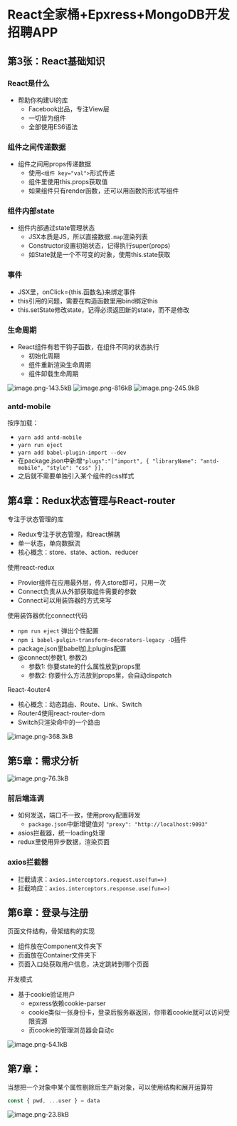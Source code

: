 # React全家桶+Epxress+MongoDB开发招聘APP

## 第3张：React基础知识

### React是什么

- 帮助你构建UI的库
  - Facebook出品，专注View层
  - 一切皆为组件
  - 全部使用ES6语法

### 组件之间传递数据

- 组件之间用props传递数据
  - 使用`<组件 key="val">`形式传递
  - 组件里使用this.props获取值
  - 如果组件只有render函数，还可以用函数的形式写组件

### 组件内部state

- 组件内部通过state管理状态
  - JSX本质是JS，所以直接数据`.map`渲染列表
  - Constructor设置初始状态，记得执行super(props)
  - 如State就是一个不可变的对象，使用this.state获取

### 事件

- JSX里，onClick={this.函数名}来绑定事件
- this引用的问题，需要在构造函数里用bind绑定this
- this.setState修改state，记得必须返回新的state，而不是修改

### 生命周期

- React组件有若干钩子函数，在组件不同的状态执行
  - 初始化周期
  - 组件重新渲染生命周期
  - 组件卸载生命周期

![image.png-143.5kB][1]
![image.png-816kB][2]
![image.png-245.9kB][3]

### antd-mobile

按序加载：

- `yarn add antd-mobile`
- `yarn run eject`
- `yarn add babel-plugin-import --dev`
- 在package.json中新增`"plugs":"["import", { "libraryName": "antd-mobile", "style": "css" }],`
- 之后就不需要单独引入某个组件的css样式

## 第4章：Redux状态管理与React-router

专注于状态管理的库

- Redux专注于状态管理，和react解耦
- 单一状态，单向数据流
- 核心概念：store、state、action、reducer

使用react-redux

- Provier组件在应用最外层，传入store即可，只用一次
- Connect负责从从外部获取组件需要的参数
- Connect可以用装饰器的方式来写

使用装饰器优化connect代码

- `npm run eject` 弹出个性配置
- `npm i babel-pulgin-transform-decorators-legacy -D`插件
- package.json里babel加上plugins配置
- @connect(参数1, 参数2)
  - 参数1: 你要state的什么属性放到props里
  - 参数2: 你要什么方法放到props里，会自动dispatch

React-4outer4

- 核心概念：动态路由、Route、Link、Switch
- Router4使用react-router-dom
- Switch只渲染命中的一个路由

![image.png-368.3kB][4]

## 第5章：需求分析

![image.png-76.3kB][5]

### 前后端连调

- 如何发送，端口不一致，使用proxy配置转发
  - `package.json`中新增键值对 `"proxy": "http://localhost:9093"`
- asios拦截器，统一loading处理
- redux里使用异步数据，渲染页面

### axios拦截器

- 拦截请求：`axios.interceptors.request.use(fun=>)`
- 拦截响应：`axios.interceptors.response.use(fun=>)`

## 第6章：登录与注册

页面文件结构，骨架结构的实现

- 组件放在Component文件夹下
- 页面放在Container文件夹下
- 页面入口处获取用户信息，决定跳转到哪个页面

开发模式

- 基于cookie验证用户
  - epxress依赖cookie-parser
  - cookie类似一张身份卡，登录后服务器返回，你带着cookie就可以访问受限资源
  - 页cookie的管理浏览器会自动c

![image.png-54.1kB][6]

## 第7章：

当想把一个对象中某个属性剔除后生产新对象，可以使用结构和展开运算符

```javascript
const { pwd, ...user } = data
```

![image.png-23.8kB][7]

  [1]: http://static.zybuluo.com/szy0syz/wojlnmcp2la4uxv0xe35juec/image.png
  [2]: http://static.zybuluo.com/szy0syz/3a1slmbmhcvnwing382lmxg6/image.png
  [3]: http://static.zybuluo.com/szy0syz/qsypkctj5nxokbgzsibddtgy/image.png
  [4]: http://static.zybuluo.com/szy0syz/qj84ur9i8gy9wazzbc1ekyot/image.png
  [5]: http://static.zybuluo.com/szy0syz/34p3ka7shlkx3y19656zvk6x/image.png
  [6]: http://static.zybuluo.com/szy0syz/p1kbyo53dardei7zopsappyj/image.png
  [7]: http://static.zybuluo.com/szy0syz/9j3vhzyn1tdbrkn5i3m4wksg/image.png
